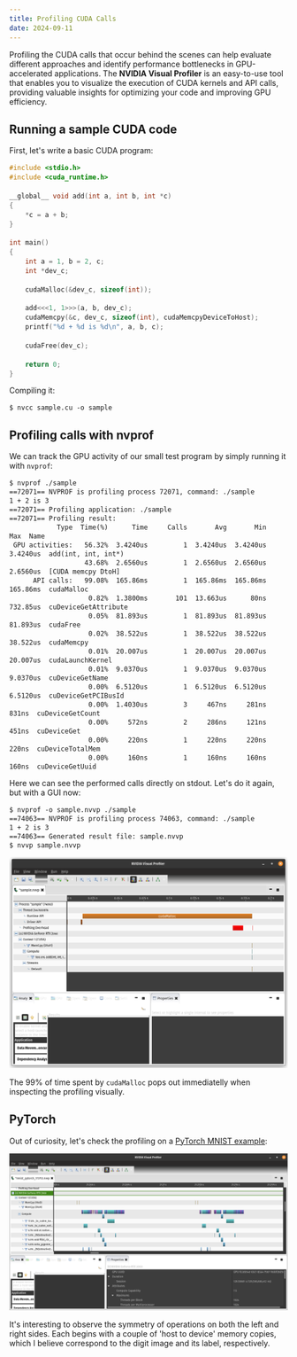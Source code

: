 ```yaml
---
title: Profiling CUDA Calls
date: 2024-09-11
---
```


Profiling the CUDA calls that occur behind the scenes can help evaluate different approaches and identify performance
bottlenecks in GPU-accelerated applications. The **NVIDIA Visual Profiler** is an easy-to-use tool that enables you to
visualize the execution of CUDA kernels and API calls, providing valuable insights for optimizing your code and
improving GPU efficiency.

## Running a sample CUDA code

First, let's write a basic CUDA program:

```c
#include <stdio.h>
#include <cuda_runtime.h>

__global__ void add(int a, int b, int *c)
{
    *c = a + b;
}

int main()
{
    int a = 1, b = 2, c;
    int *dev_c;

    cudaMalloc(&dev_c, sizeof(int));

    add<<<1, 1>>>(a, b, dev_c);
    cudaMemcpy(&c, dev_c, sizeof(int), cudaMemcpyDeviceToHost);
    printf("%d + %d is %d\n", a, b, c);

    cudaFree(dev_c);

    return 0;
}
```

Compiling it:

```
$ nvcc sample.cu -o sample
```

## Profiling calls with nvprof

We can track the GPU activity of our small test program by simply running it with `nvprof`:

```
$ nvprof ./sample
==72071== NVPROF is profiling process 72071, command: ./sample
1 + 2 is 3
==72071== Profiling application: ./sample
==72071== Profiling result:
            Type  Time(%)      Time     Calls       Avg       Min       Max  Name
 GPU activities:   56.32%  3.4240us         1  3.4240us  3.4240us  3.4240us  add(int, int, int*)
                   43.68%  2.6560us         1  2.6560us  2.6560us  2.6560us  [CUDA memcpy DtoH]
      API calls:   99.08%  165.86ms         1  165.86ms  165.86ms  165.86ms  cudaMalloc
                    0.82%  1.3800ms       101  13.663us      80ns  732.85us  cuDeviceGetAttribute
                    0.05%  81.893us         1  81.893us  81.893us  81.893us  cudaFree
                    0.02%  38.522us         1  38.522us  38.522us  38.522us  cudaMemcpy
                    0.01%  20.007us         1  20.007us  20.007us  20.007us  cudaLaunchKernel
                    0.01%  9.0370us         1  9.0370us  9.0370us  9.0370us  cuDeviceGetName
                    0.00%  6.5120us         1  6.5120us  6.5120us  6.5120us  cuDeviceGetPCIBusId
                    0.00%  1.4030us         3     467ns     281ns     831ns  cuDeviceGetCount
                    0.00%     572ns         2     286ns     121ns     451ns  cuDeviceGet
                    0.00%     220ns         1     220ns     220ns     220ns  cuDeviceTotalMem
                    0.00%     160ns         1     160ns     160ns     160ns  cuDeviceGetUuid
```

Here we can see the performed calls directly on stdout. Let's do it again, but with a GUI now:

```
$ nvprof -o sample.nvvp ./sample
==74063== NVPROF is profiling process 74063, command: ./sample
1 + 2 is 3
==74063== Generated result file: sample.nvvp
$ nvvp sample.nvvp
```

![](/images/profiling-cuda-calls/nvvp-1.png)

The 99% of time spent by `cudaMalloc` pops out immediatelly when inspecting the profiling visually.

## PyTorch

Out of curiosity, let's check the profiling on a [PyTorch MNIST example](https://github.com/pytorch/examples/blob/37a1866/mnist/main.py):

![](/images/profiling-cuda-calls/nvvp-2.png)

It's interesting to observe the symmetry of operations on both the left and right sides. Each begins with a couple of
'host to device' memory copies, which I believe correspond to the digit image and its label, respectively.
